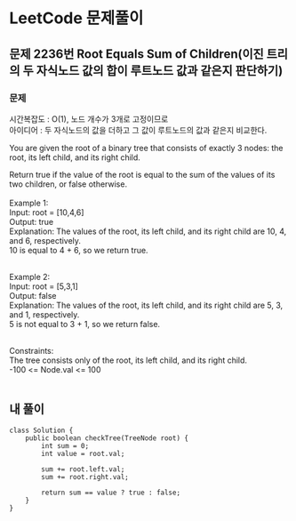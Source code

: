 # LeetCode 문제풀이

## 문제 2236번 Root Equals Sum of Children(이진 트리의 두 자식노드 값의 합이 루트노드 값과 같은지 판단하기)
### 문제<br>
시간복잡도 : O(1), 노드 개수가 3개로 고정이므로<br>
아이디어 : 두 자식노드의 값을 더하고 그 값이 루트노드의 값과 같은지 비교한다. <br>

You are given the root of a binary tree that consists of exactly 3 nodes: the root, its left child, and its right child.

Return true if the value of the root is equal to the sum of the values of its two children, or false otherwise.<br>
<br>
Example 1:<br>
Input: root = [10,4,6]<br>
Output: true<br>
Explanation: The values of the root, its left child, and its right child are 10, 4, and 6, respectively.<br>
10 is equal to 4 + 6, so we return true.<br><br>

Example 2:<br>
Input: root = [5,3,1]<br>
Output: false<br>
Explanation: The values of the root, its left child, and its right child are 5, 3, and 1, respectively.<br>
5 is not equal to 3 + 1, so we return false.<br><br> 

Constraints:<br>
The tree consists only of the root, its left child, and its right child.<br>
-100 <= Node.val <= 100<br><br>

## 내 풀이
```
class Solution {
    public boolean checkTree(TreeNode root) {
        int sum = 0;
        int value = root.val;

        sum += root.left.val;
        sum += root.right.val;

        return sum == value ? true : false;
    }
}
```